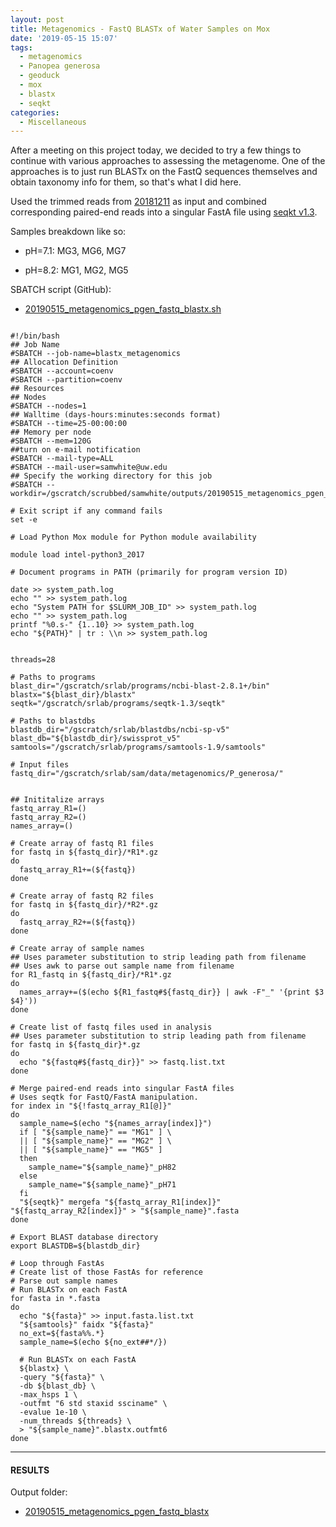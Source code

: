 ```yaml
---
layout: post
title: Metagenomics - FastQ BLASTx of Water Samples on Mox
date: '2019-05-15 15:07'
tags:
  - metagenomics
  - Panopea generosa
  - geoduck
  - mox
  - blastx
  - seqkt
categories:
  - Miscellaneous
---
```

After a meeting on this project today, we decided to try a few things to continue with various approaches to assessing the metagenome. One of the approaches is to just run BLASTx on the FastQ sequences themselves and obtain taxonomy info for them, so that's what I did here.

Used the trimmed reads from [20181211](https://robertslab.github.io/sams-notebook/2018/12/11/FastQC-and-Trimming-Metagenomics-(Geoduck)-HiSeqX-Reads-from-20180809.html) as input and combined corresponding paired-end reads into a singular FastA file using [seqkt v1.3](https://github.com/lh3/seqtk/releases/tag/v1.3).

Samples breakdown like so:

- pH=7.1: MG3, MG6, MG7

- pH=8.2: MG1, MG2, MG5

SBATCH script (GitHub):

- [20190515_metagenomics_pgen_fastq_blastx.sh](https://github.com/RobertsLab/sams-notebook/blob/master/sbatch_scripts/20190515_metagenomics_pgen_fastq_blastx.sh)

<pre><code>
#!/bin/bash
## Job Name
#SBATCH --job-name=blastx_metagenomics
## Allocation Definition
#SBATCH --account=coenv
#SBATCH --partition=coenv
## Resources
## Nodes
#SBATCH --nodes=1
## Walltime (days-hours:minutes:seconds format)
#SBATCH --time=25-00:00:00
## Memory per node
#SBATCH --mem=120G
##turn on e-mail notification
#SBATCH --mail-type=ALL
#SBATCH --mail-user=samwhite@uw.edu
## Specify the working directory for this job
#SBATCH --workdir=/gscratch/scrubbed/samwhite/outputs/20190515_metagenomics_pgen_fastq_blastx

# Exit script if any command fails
set -e

# Load Python Mox module for Python module availability

module load intel-python3_2017

# Document programs in PATH (primarily for program version ID)

date >> system_path.log
echo "" >> system_path.log
echo "System PATH for $SLURM_JOB_ID" >> system_path.log
echo "" >> system_path.log
printf "%0.s-" {1..10} >> system_path.log
echo "${PATH}" | tr : \\n >> system_path.log


threads=28

# Paths to programs
blast_dir="/gscratch/srlab/programs/ncbi-blast-2.8.1+/bin"
blastx="${blast_dir}/blastx"
seqtk="/gscratch/srlab/programs/seqtk-1.3/seqtk"

# Paths to blastdbs
blastdb_dir="/gscratch/srlab/blastdbs/ncbi-sp-v5"
blast_db="${blastdb_dir}/swissprot_v5"
samtools="/gscratch/srlab/programs/samtools-1.9/samtools"

# Input files
fastq_dir="/gscratch/srlab/sam/data/metagenomics/P_generosa/"


## Inititalize arrays
fastq_array_R1=()
fastq_array_R2=()
names_array=()

# Create array of fastq R1 files
for fastq in ${fastq_dir}/*R1*.gz
do
  fastq_array_R1+=(${fastq})
done

# Create array of fastq R2 files
for fastq in ${fastq_dir}/*R2*.gz
do
  fastq_array_R2+=(${fastq})
done

# Create array of sample names
## Uses parameter substitution to strip leading path from filename
## Uses awk to parse out sample name from filename
for R1_fastq in ${fastq_dir}/*R1*.gz
do
  names_array+=($(echo ${R1_fastq#${fastq_dir}} | awk -F"_" '{print $3 $4}'))
done

# Create list of fastq files used in analysis
## Uses parameter substitution to strip leading path from filename
for fastq in ${fastq_dir}*.gz
do
  echo "${fastq#${fastq_dir}}" >> fastq.list.txt
done

# Merge paired-end reads into singular FastA files
# Uses seqtk for FastQ/FastA manipulation.
for index in "${!fastq_array_R1[@]}"
do
  sample_name=$(echo "${names_array[index]}")
  if [ "${sample_name}" == "MG1" ] \
  || [ "${sample_name}" == "MG2" ] \
  || [ "${sample_name}" == "MG5" ]
  then
    sample_name="${sample_name}"_pH82
  else
    sample_name="${sample_name}"_pH71
  fi
  "${seqtk}" mergefa "${fastq_array_R1[index]}" "${fastq_array_R2[index]}" > "${sample_name}".fasta
done

# Export BLAST database directory
export BLASTDB=${blastdb_dir}

# Loop through FastAs
# Create list of those FastAs for reference
# Parse out sample names
# Run BLASTx on each FastA
for fasta in *.fasta
do
  echo "${fasta}" >> input.fasta.list.txt
  "${samtools}" faidx "${fasta}"
  no_ext=${fasta%%.*}
  sample_name=$(echo ${no_ext##*/})

  # Run BLASTx on each FastA
  ${blastx} \
  -query "${fasta}" \
  -db ${blast_db} \
  -max_hsps 1 \
  -outfmt "6 std staxid ssciname" \
  -evalue 1e-10 \
  -num_threads ${threads} \
  > "${sample_name}".blastx.outfmt6
done
</code></pre>

---

#### RESULTS

Output folder:

- [20190515_metagenomics_pgen_fastq_blastx](http://gannet.fish.washington.edu/Atumefaciens/20190515_metagenomics_pgen_fastq_blastx)
